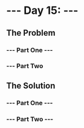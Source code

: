 # --- Day 15: ---

## The Problem

### --- Part One ---

### --- Part Two

## The Solution

### --- Part One ---

### --- Part Two ---
